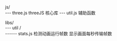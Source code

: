 js/  
--- three.js threeJS 核心库
--- util.js 辅助函数

libs/  
--- util /  
------ stats.js 检测动画运行帧数 显示画面每秒传输帧数
